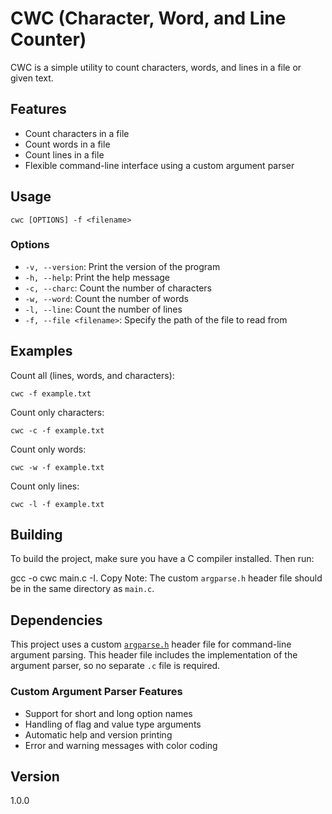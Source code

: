 # CWC (Character, Word, and Line Counter)

CWC is a simple utility to count characters, words, and lines in a file or given text.

## Features

- Count characters in a file
- Count words in a file
- Count lines in a file
- Flexible command-line interface using a custom argument parser

## Usage
```
cwc [OPTIONS] -f <filename>
```


### Options

- `-v, --version`: Print the version of the program
- `-h, --help`: Print the help message
- `-c, --charc`: Count the number of characters
- `-w, --word`: Count the number of words
- `-l, --line`: Count the number of lines
- `-f, --file <filename>`: Specify the path of the file to read from

## Examples

Count all (lines, words, and characters):
```
cwc -f example.txt
```

Count only characters:
```
cwc -c -f example.txt
```
Count only words:
```
cwc -w -f example.txt
```
Count only lines:
```
cwc -l -f example.txt
```

## Building
To build the project, make sure you have a C compiler installed. Then run:

gcc -o cwc main.c -I.
Copy
Note: The custom `argparse.h` header file should be in the same directory as `main.c`.

## Dependencies

This project uses a custom [`argparse.h`](https://github.com/Itskmishra/c-argument-parser) header file for command-line argument parsing. This header file includes the implementation of the argument parser, so no separate `.c` file is required.

### Custom Argument Parser Features
- Support for short and long option names
- Handling of flag and value type arguments
- Automatic help and version printing
- Error and warning messages with color coding
 
## Version
1.0.0
